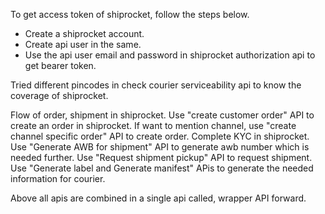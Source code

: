 To get access token of shiprocket, follow the steps below.
  - Create a shiprocket account.
  - Create api user in the same.
  - Use the api user email and password in shiprocket authorization api to get bearer token.

Tried different pincodes in check courier serviceability api to know the coverage of shiprocket.

Flow of order, shipment in shiprocket.
  Use "create customer order" API to create an order in shiprocket.
  If want to mention channel, use "create channel specific order" API to create order.
  Complete KYC in shiprocket.
  Use "Generate AWB for shipment" API to generate awb number which is needed further.
  Use "Request shipment pickup" API to request shipment.
  Use "Generate label and Generate manifest" APis to generate the needed information for courier.

Above all apis are combined in a single api called, wrapper API forward.